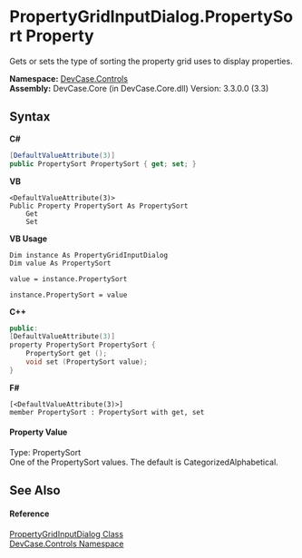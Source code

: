 # PropertyGridInputDialog.PropertySort Property 
 

Gets or sets the type of sorting the property grid uses to display properties.

**Namespace:**&nbsp;<a href="N_DevCase_Controls">DevCase.Controls</a><br />**Assembly:**&nbsp;DevCase.Core (in DevCase.Core.dll) Version: 3.3.0.0 (3.3)

## Syntax

**C#**<br />
``` C#
[DefaultValueAttribute(3)]
public PropertySort PropertySort { get; set; }
```

**VB**<br />
``` VB
<DefaultValueAttribute(3)>
Public Property PropertySort As PropertySort
	Get
	Set
```

**VB Usage**<br />
``` VB Usage
Dim instance As PropertyGridInputDialog
Dim value As PropertySort

value = instance.PropertySort

instance.PropertySort = value
```

**C++**<br />
``` C++
public:
[DefaultValueAttribute(3)]
property PropertySort PropertySort {
	PropertySort get ();
	void set (PropertySort value);
}
```

**F#**<br />
``` F#
[<DefaultValueAttribute(3)>]
member PropertySort : PropertySort with get, set

```


#### Property Value
Type: PropertySort<br />One of the PropertySort values. The default is CategorizedAlphabetical.

## See Also


#### Reference
<a href="T_DevCase_Controls_PropertyGridInputDialog">PropertyGridInputDialog Class</a><br /><a href="N_DevCase_Controls">DevCase.Controls Namespace</a><br />